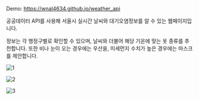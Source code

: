 Demo: https://wnal4634.github.io/weather_api


공공데이터 API를 사용해 서울시 실시간 날씨와 대기오염정보를 알 수 있는 웹페이지입니다.

정보는 각 행정구별로 확인할 수 있으며, 날씨와 더불어 해당 기온에 맞는 옷 종류를 추천합니다. 또한 비나 눈이 오는 경우에는 우산을, 미세먼지 수치가 높은 경우에는 마스크를 제안합니다.

![1](https://github.com/wnal4634/weather_api/assets/90739311/2a15414c-cf56-4514-a859-4f6b8e8f8443)

![2](https://github.com/wnal4634/weather_api/assets/90739311/831fdf86-811c-42b0-8be0-45b3f326e4e0)

![3](https://github.com/wnal4634/weather_api/assets/90739311/156a26d1-e0ac-4457-9fcb-5950023350f3)
